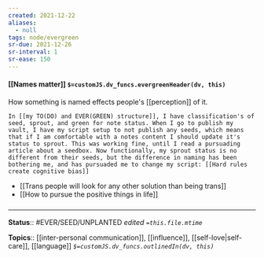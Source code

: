 ```yaml
---
created: 2021-12-22 
aliases:
  - null
tags: node/evergreen
sr-due: 2021-12-26
sr-interval: 1
sr-ease: 150
---
```


#### [[Names matter]] `$=customJS.dv_funcs.evergreenHeader(dv, this)`

How something is named effects people's [[perception]] of it.

```ad-example
In [[my TO(DO) and EVER(GREEN) structure]], I have classification's of seed, sprout, and green for note status. When I go to publish my vault, I have my script setup to not publish any seeds, which means that if I am comfortable with a notes content I should update it's status to sprout. This was working fine, until I read a pursuading article about a seedbox. Now functionally, my sprout status is no different from their seeds, but the difference in naming has been bothering me, and has pursuaded me to change my script: [[Hard rules create cognitive bias]]
```

- [[Trans people will look for any other solution than being trans]]
- [[How to pursue the positive things in life]]
 

### <hr class="footnote"/>

**Status**:: #EVER/SEED/UNPLANTED
*edited `=this.file.mtime`*

**Topics**:: [[inter-personal communication]], [[influence]], [[self-love|self-care]], [[language]]
*`$=customJS.dv_funcs.outlinedIn(dv, this)`*


